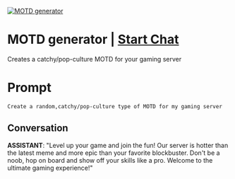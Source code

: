
[![MOTD generator ](https://flow-prompt-covers.s3.us-west-1.amazonaws.com/icon/illustrative/illus_2.png)](https://gptcall.net/chat.html?data=%7B%22contact%22%3A%7B%22id%22%3A%22cBvhv4Y43nt6XY_9HQ_R6%22%2C%22flow%22%3Atrue%7D%7D)
# MOTD generator  | [Start Chat](https://gptcall.net/chat.html?data=%7B%22contact%22%3A%7B%22id%22%3A%22cBvhv4Y43nt6XY_9HQ_R6%22%2C%22flow%22%3Atrue%7D%7D)
Creates a catchy/pop-culture MOTD for your gaming server 

# Prompt

```
Create a random,catchy/pop-culture type of MOTD for my gaming server
```

## Conversation

**ASSISTANT**: "Level up your game and join the fun! Our server is hotter than the latest meme and more epic than your favorite blockbuster. Don't be a noob, hop on board and show off your skills like a pro. Welcome to the ultimate gaming experience!"


